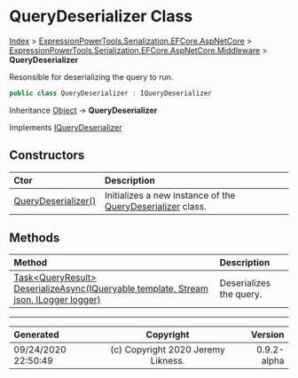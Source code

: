 ﻿# QueryDeserializer Class

[Index](../index.md) > [ExpressionPowerTools.Serialization.EFCore.AspNetCore](ExpressionPowerTools.Serialization.EFCore.AspNetCore.a.md) > [ExpressionPowerTools.Serialization.EFCore.AspNetCore.Middleware](ExpressionPowerTools.Serialization.EFCore.AspNetCore.Middleware.n.md) > **QueryDeserializer**

Resonsible for deserializing the query to run.

```csharp
public class QueryDeserializer : IQueryDeserializer
```

Inheritance [Object](https://docs.microsoft.com/dotnet/api/system.object) → **QueryDeserializer**

Implements  [IQueryDeserializer](ExpressionPowerTools.Serialization.EFCore.AspNetCore.Signatures.IQueryDeserializer.i.md) 

## Constructors

| Ctor | Description |
| :-- | :-- |
| [QueryDeserializer()](ExpressionPowerTools.Serialization.EFCore.AspNetCore.Middleware.QueryDeserializer.ctor.md#querydeserializer) | Initializes a new instance of the [QueryDeserializer](ExpressionPowerTools.Serialization.EFCore.AspNetCore.Middleware.QueryDeserializer.cs.md) class. |
## Methods

| Method | Description |
| :-- | :-- |
| [Task&lt;QueryResult> DeserializeAsync(IQueryable template, Stream json, ILogger logger)](ExpressionPowerTools.Serialization.EFCore.AspNetCore.Middleware.QueryDeserializer.DeserializeAsync.m.md) | Deserializes the query. |

---

| Generated | Copyright | Version |
| :-- | :-: | --: |
| 09/24/2020 22:50:49 | (c) Copyright 2020 Jeremy Likness. | 0.9.2-alpha |
